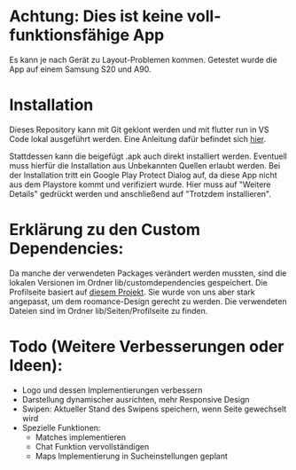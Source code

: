 # Achtung: Dies ist keine voll-funktionsfähige App
Es kann je nach Gerät zu Layout-Problemen kommen. Getestet wurde die App auf einem Samsung S20 und A90.

# Installation
Dieses Repository kann mit Git geklont werden und mit flutter run in VS Code lokal ausgeführt werden. Eine Anleitung dafür befindet sich [hier](https://docs.flutter.dev/get-started/install).

Stattdessen kann die beigefügt .apk auch direkt installiert werden. Eventuell muss hierfür die Installation aus Unbekannten Quellen erlaubt werden. Bei der Installation tritt ein Google Play Protect Dialog auf, da diese App nicht aus dem Playstore kommt und verifiziert wurde. Hier muss auf "Weitere Details" gedrückt werden und anschließend auf "Trotzdem installieren".

# Erklärung zu den Custom Dependencies:
Da manche der verwendeten Packages verändert werden mussten, 
sind die lokalen Versionen im Ordner lib/customdependencies gespeichert. 
Die Profilseite basiert auf [diesem Projekt](https://github.com/ilagazo/Flutter_UserProfile). Sie wurde von uns aber stark angepasst, um dem roomance-Design gerecht zu werden. Die verwendeten Dateien sind im Ordner lib/Seiten/Profilseite zu finden.

# Todo (Weitere Verbesserungen oder Ideen):
- Logo und dessen Implementierungen verbessern
- Darstellung dynamischer ausrichten, mehr Responsive Design
- Swipen: Aktueller Stand des Swipens speichern, wenn Seite gewechselt wird
- Spezielle Funktionen: 
    - Matches implementieren
    - Chat Funktion vervollständigen
    - Maps Implementierung in Sucheinstellungen geplant